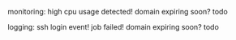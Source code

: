 monitoring:
high cpu usage detected!
domain expiring soon? todo

logging:
ssh login event!
job failed!
domain expiring soon? todo
